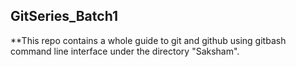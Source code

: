 ## GitSeries_Batch1

**This repo contains a whole guide to git and github using gitbash command line interface under the directory "Saksham".
